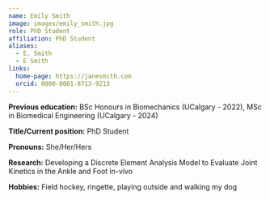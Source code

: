 ```yaml
---
name: Emily Smith
image: images/emily_smith.jpg
role: PhD Student
affiliation: PhD Student
aliases:
  - E. Smith
  - E Smith
links:
  home-page: https://janesmith.com
  orcid: 0000-0001-8713-9213
---
```

**Previous education:** 
BSc Honours in Biomechanics (UCalgary - 2022), MSc in Biomedical Engineering (UCalgary - 2024)  

**Title/Current position:** 
PhD Student  

**Pronouns:** She/Her/Hers  

**Research:** Developing a Discrete Element Analysis Model to Evaluate Joint Kinetics in the Ankle and Foot in-vivo  

**Hobbies:** Field hockey, ringette, playing outside and walking my dog
